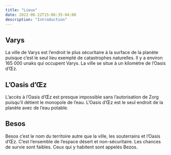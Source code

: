```yaml
---
title: "Lieux"
date: 2022-06-22T15:06:35-04:00
description: "Introduction"
---
```


## Varys
La ville de Varys est l’endroit le plus sécuritaire à la surface de la planète puisque c’est le seul lieu exempté de catastrophes naturelles. Il y a environ 165 000 unaks qui occupent Varys. La ville se situe à un kilomètre de l’Oasis d’Œz.

## L’Oasis d’Œz

L’accès à l’Oasis d’Œz est presque impossible sans l’autorisation de Zorg puisqu’il détient le monopole de l’eau. L’Oasis d’Œz est le seul endroit de la planète avec de l’eau potable. 

## Besos

Besos c’est le nom du territoire autre que la ville, les souterrains et l’Oasis d’Œz. C’est l’ensemble de l’espace désert et non-sécuritaire. Les chances de survie sont faibles. Ceux qui y habitent sont appelés Bezos. 
